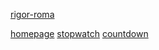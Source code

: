 [rigor-roma](https://rigor-roma.fly.dev/)

[homepage](./screenshots/home.png)
[stopwatch](./screenshots/home.png)
[countdown](./screenshots/home.png)